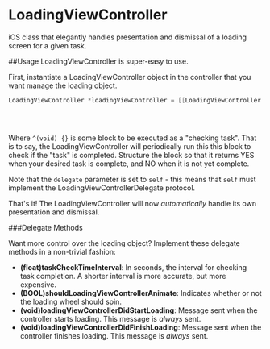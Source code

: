 LoadingViewController
=====================

iOS class that elegantly handles presentation and dismissal of a loading screen for a given task.

##Usage
LoadingViewController is super-easy to use.

First, instantiate a LoadingViewController object in the controller that you want manage the loading object.

```objective-c
LoadingViewController *loadingViewController = [[LoadingViewController alloc] initWithNibName:@"LoadingViewController"
                                                                                       bundle:nil
                                                                                     delegate:self
                                                                                         task:^bool(void) {}];
```
                                                                  
Where `^(void) {}` is some block to be executed as a "checking task". That is to say, the LoadingViewController will
periodically run this this block to check if the "task" is completed. Structure the block so that it returns YES when
your desired task is complete, and NO when it is not yet complete.

Note that the `delegate` parameter is set to `self` - this means that `self` must implement the
LoadingViewControllerDelegate protocol.

That's it! The LoadingViewController will now *automatically* handle its own presentation and dismissal.

###Delegate Methods

Want more control over the loading object? Implement these delegate methods in a non-trivial fashion:

- **(float)taskCheckTimeInterval**: In seconds, the interval for checking task completion. A shorter interval is more
  accurate, but more expensive.
- **(BOOL)shouldLoadingViewControllerAnimate**: Indicates whether or not the loading wheel should spin.
- **(void)loadingViewControllerDidStartLoading**: Message sent when the controller starts loading. This message is
  *always* sent.
- **(void)loadingViewControllerDidFinishLoading**: Message sent when the controller finishes loading. This message is
  *always* sent.
